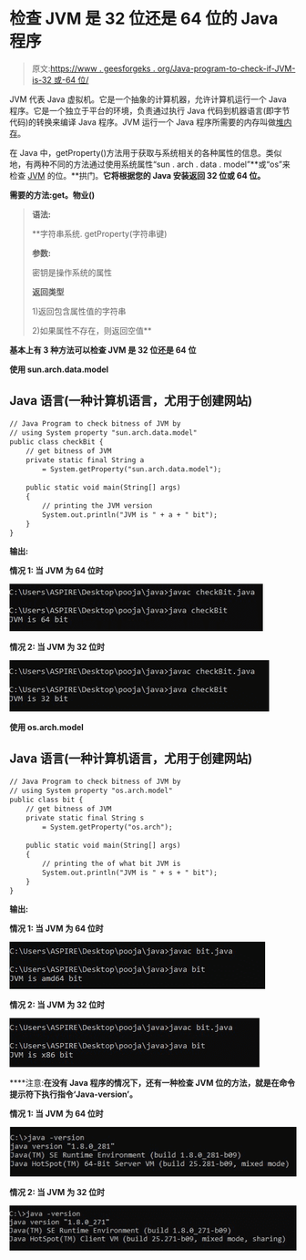 # 检查 JVM 是 32 位还是 64 位的 Java 程序

> 原文:[https://www . geesforgeks . org/Java-program-to-check-if-JVM-is-32 或-64 位/](https://www.geeksforgeeks.org/java-program-to-check-if-jvm-is-32-or-64-bit/)

JVM 代表 Java 虚拟机。它是一个抽象的计算机器，允许计算机运行一个 Java 程序。它是一个独立于平台的环境，负责通过执行 Java 代码到机器语言(即字节代码)的转换来编译 Java 程序。JVM 运行一个 Java 程序所需要的内存叫做[堆内存](https://www.geeksforgeeks.org/stack-vs-heap-memory-allocation/)。

在 Java 中，getProperty()方法用于获取与系统相关的各种属性的信息。类似地，有两种不同的方法通过使用系统属性“sun . arch . data . model”**或“os”来检查 [JVM](https://www.geeksforgeeks.org/jvm-works-jvm-architecture/) 的位。**拱门。**它将根据您的 Java 安装返回 32 位或 64 位。**

****需要的方法:get。物业()****

> ****语法:****
> 
>  **字符串系统. getProperty(字符串键)
> 
> **参数:**
> 
> 密钥是操作系统的属性
> 
> **返回类型**
> 
> 1)返回包含属性值的字符串
> 
> 2)如果属性不存在，则返回空值**

**基本上有 3 种方法可以检查 JVM 是 32 位还是 64 位**

****使用 sun.arch.data.model****

## **Java 语言(一种计算机语言，尤用于创建网站)**

```
// Java Program to check bitness of JVM by
// using System property "sun.arch.data.model"
public class checkBit {
    // get bitness of JVM
    private static final String a
        = System.getProperty("sun.arch.data.model");

    public static void main(String[] args)
    {
        // printing the JVM version
        System.out.println("JVM is " + a + " bit");
    }
}
```

****输出:****

****情况 1:** 当 JVM 为 64 位时**

**![](img/d1238485efe4ca964dd4142b179a5f72.png)**

****情况 2:** 当 JVM 为 32 位时**

**![](img/2726c882dc550c1ffe8c8db7c0eb859b.png)**

****使用 os.arch.model****

## **Java 语言(一种计算机语言，尤用于创建网站)**

```
// Java Program to check bitness of JVM by
// using System property "os.arch.model"
public class bit {
    // get bitness of JVM
    private static final String s
        = System.getProperty("os.arch");

    public static void main(String[] args)
    {
        // printing the of what bit JVM is
        System.out.println("JVM is " + s + " bit");
    }
}
```

****输出:****

****情况 1:** 当 JVM 为 64 位时**

**![](img/7b418eb4a9fea0be9a940d4f68ac15c3.png)**

****情况 2:** 当 JVM 为 32 位时**

**![](img/2881142a643d55577e2995010317cb60.png)**

****注意:**在没有 Java 程序的情况下，还有一种检查 JVM 位的方法，就是在命令提示符下执行指令‘Java-version’。**

****情况 1:** 当 JVM 为 64 位时**

**![](img/990047a21a1eac074d312ef59d8c645f.png)**

****情况 2:** 当 JVM 为 32 位时**

**![](img/1b71853699f0bb5b71e0fc61b1fbfd8a.png)**